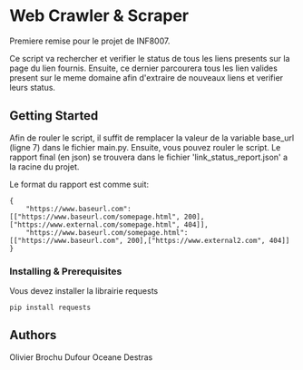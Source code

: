 # Web Crawler & Scraper

Premiere remise pour le projet de INF8007.

Ce script va rechercher et verifier le status de tous les liens presents sur la page du lien fournis.
Ensuite, ce dernier parcourera tous les lien valides present sur le meme domaine afin d'extraire
de nouveaux liens et verifier leurs status.

## Getting Started
Afin de rouler le script, il suffit de remplacer la valeur de la variable base_url (ligne 7) dans le fichier main.py.
Ensuite, vous pouvez rouler le script. Le rapport final (en json) se trouvera dans le fichier 'link_status_report.json' a la
racine du projet.

Le format du rapport est comme suit:
```
{
    "https://www.baseurl.com": [["https://www.baseurl.com/somepage.html", 200],["https://www.external.com/somepage.html", 404]],
    "https://www.baseurl.com/somepage.html": [["https://www.baseurl.com", 200],["https://www.external2.com", 404]]
}
```

### Installing & Prerequisites

Vous devez installer la librairie requests
```
pip install requests
```


## Authors

Olivier Brochu Dufour
Oceane Destras
